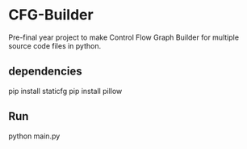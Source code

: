 # CFG-Builder
Pre-final year project to make Control Flow Graph Builder for multiple source code files in python.

## dependencies
pip install staticfg
pip install pillow

## Run
python main.py
